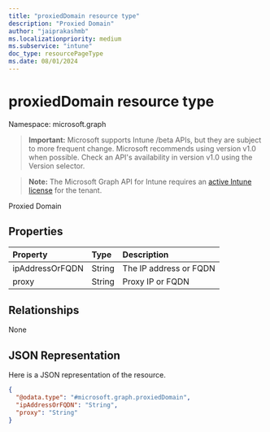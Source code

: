 ```yaml
---
title: "proxiedDomain resource type"
description: "Proxied Domain"
author: "jaiprakashmb"
ms.localizationpriority: medium
ms.subservice: "intune"
doc_type: resourcePageType
ms.date: 08/01/2024
---
```


# proxiedDomain resource type

Namespace: microsoft.graph
> **Important:** Microsoft supports Intune /beta APIs, but they are subject to more frequent change. Microsoft recommends using version v1.0 when possible. Check an API's availability in version v1.0 using the Version selector.

> **Note:** The Microsoft Graph API for Intune requires an [active Intune license](https://go.microsoft.com/fwlink/?linkid=839381) for the tenant.


Proxied Domain

## Properties
|Property|Type|Description|
|:---|:---|:---|
|ipAddressOrFQDN|String|The IP address or FQDN|
|proxy|String|Proxy IP or FQDN|

## Relationships
None

## JSON Representation
Here is a JSON representation of the resource.
<!-- {
  "blockType": "resource",
  "@odata.type": "microsoft.graph.proxiedDomain"
}
-->
``` json
{
  "@odata.type": "#microsoft.graph.proxiedDomain",
  "ipAddressOrFQDN": "String",
  "proxy": "String"
}
```
